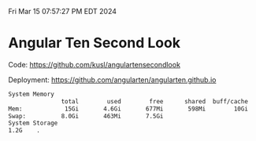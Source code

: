 Fri Mar 15 07:57:27 PM EDT 2024

# Angular Ten Second Look

Code: https://github.com/kusl/angulartensecondlook

Deployment: https://github.com/angularten/angularten.github.io

```bash
System Memory
               total        used        free      shared  buff/cache   available
Mem:            15Gi       4.6Gi       677Mi       598Mi        10Gi        10Gi
Swap:          8.0Gi       463Mi       7.5Gi
System Storage
1.2G	.
